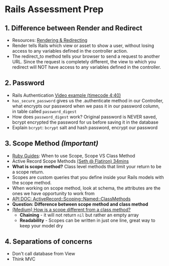 # Rails Assessment Prep

## 1. Difference between Render and Redirect
* Resources: [Rendering & Redirecting](https://www.theodinproject.com/courses/ruby-on-rails/lessons/controllers#rendering-and-redirecting)
* Render tells Rails which view or asset to show a user, without losing access to any variables defined in the controller action.
* The redirect_to method tells your browser to send a request to another URL. Since the request is completely different, the view to which you redirect will NOT have access to any variables defined in the controller.
## 2. Password
* Rails Authentication [Video example (timecode 4:40)](https://www.youtube.com/watch?v=4O_kCICoebA)
* `has_secure_password` gives us the .authenticate method in our Controller, what encrypts our password when we pass it in our password column, in table called `password_digest` 
* How does `password_digest` work? Original password is NEVER saved, bcrypt encrypted the password for us before saving it in the database
* Explain `bcrypt`: `bcrypt` salt and hash password, encrypt our password 
## 3. Scope Method *(Important)*
* [Ruby Guides](https://www.rubyguides.com/2019/10/scopes-in-ruby-on-rails): When to use Scope, Scope VS Class Method
* Active Record Scope Methods [(Seth @ Flatiron) 34mins](https://www.youtube.com/watch?v=akwUv3KzRcc)
* **What is scope method?** Class level methods that limit your return to be a scope return.
* Scopes are custom queries that you define inside your Rails models with the scope method.
* When working on scope method, look at schema, the attributes are the ones we have opportunity to work from
* [API DOC: ActiveRecord::Scoping::Named::ClassMethods](https://api.rubyonrails.org/classes/ActiveRecord/Scoping/Named/ClassMethods.html)
* **Question: Difference between scope method and class method**
* [(Medium) How is a scope different from a class method?](https://medium.com/le-wagon/what-are-named-scopes-and-how-to-use-them-rails-5-5a0444d8b759)
	*  **Chaining** - it will not return `nil` but rather an empty array
	* **Readability** - Scopes can be written in just one line, great way to keep your model dry
## 4. Separations of concerns 
* Don't call database from View
* Think MVC
